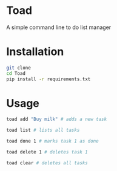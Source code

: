 # Toad

A simple command line to do list manager

# Installation
```bash
git clone
cd Toad
pip install -r requirements.txt
```

# Usage
```bash
toad add "Buy milk" # adds a new task
```
```bash
toad list # lists all tasks
```
```bash
toad done 1 # marks task 1 as done
```
```bash
toad delete 1 # deletes task 1
```
```bash
toad clear # deletes all tasks
```

